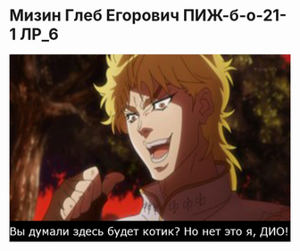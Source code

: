 # Мизин Глеб Егорович ПИЖ-б-о-21-1 ЛР_6
![JojoMem](https://github.com/GlebMizin/Imagenes/blob/master/Photoshop_kSJvrOGdYk.png)
